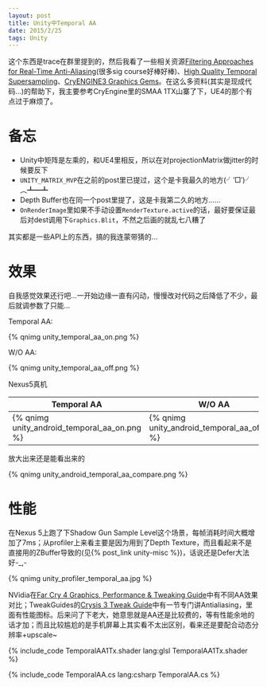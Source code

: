 ```yaml
---
layout: post
title: Unity中Temporal AA
date: 2015/2/25
tags: Unity
---
```


这个东西是trace在群里提到的，然后我看了一些相关资源[Filtering Approaches for
Real-Time Anti-Aliasing](http://iryoku.com/aacourse/)(很多sig course好棒好棒)、[High Quality Temporal Supersampling](https://de45xmedrsdbp.cloudfront.net/Resources/files/TemporalAA_small-59732822.pdf)、[CryENGINE3 Graphics Gems](http://www.crytek.com/download/Sousa_Graphics_Gems_CryENGINE3.pdf)。在这么多资料(其实是现成代码...)的帮助下，我主要参考CryEngine里的SMAA 1TX山寨了下，UE4的那个有点过于麻烦了。

<!--more-->

# 备忘

- Unity中矩阵是左乘的，和UE4里相反，所以在对projectionMatrix做jitter的时候要反下
- `UNITY_MATRIX_MVP`在之前的post里已提过，这个是卡我最久的地方(╯‵□′)╯︵┻━┻
- Depth Buffer也在同一个post里提了，这是卡我第二久的地方……
- `OnRenderImage`里如果不手动设置`RenderTexture.active`的话，最好要保证最后对dest调用下`Graphics.Blit`，不然之后画的就乱七八糟了

其实都是一些API上的东西，搞的我连蒙带猜的...

# 效果

自我感觉效果还行吧...一开始边缘一直有闪动，慢慢改对代码之后降低了不少，最后就调参数了只能...

Temporal AA: 

{% qnimg unity_temporal_aa_on.png %}

W/O AA: 

{% qnimg unity_temporal_aa_off.png %}

Nexus5真机

| Temporal AA | W/O AA |
|--------------------------------------------------------------------------------------|------------------------------------------------------------------------|
| {% qnimg unity_android_temporal_aa_on.png %} | {% qnimg unity_android_temporal_aa_off.png %} |

放大出来还是能看出来的

{% qnimg unity_android_temporal_aa_compare.png %}

# 性能

在Nexus 5上跑了下Shadow Gun Sample Level这个场景，每帧消耗时间大概增加了7ms；从profiler上来看主要是因为用到了Depth Texture，而且看起来不是直接用的ZBuffer导致的(见{% post_link unity-misc %})，话说还是Defer大法好-_,-

{% qnimg unity_profiler_temporal_aa.jpg %}

NVidia在[Far Cry 4 Graphics, Performance & Tweaking Guide](http://www.geforce.com/whats-new/guides/far-cry-4-graphics-performance-and-tweaking-guide#far-cry-4-nvidia-txaa-anti-aliasing)中有不同AA效果对比；TweakGuides的[Crysis 3 Tweak Guide](http://www.tweakguides.com/Crysis3_6.html)中有一节专门讲Antialiasing，里面有性能图标。后来问了下老大，她意思就是AA还是比较费的，等有性能余地的话才加；而且比较尴尬的是手机屏幕上其实看不太出区别，看来还是要配合动态分辨率+upscale~

{% include_code TemporalAA1Tx.shader lang:glsl TemporalAA1Tx.shader %}

{% include_code TemporalAA.cs lang:csharp TemporalAA.cs %}

